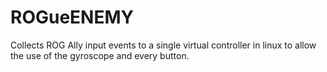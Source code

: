 # ROGueENEMY
Collects ROG Ally input events to a single virtual controller in linux to allow the use of the gyroscope and every button.

